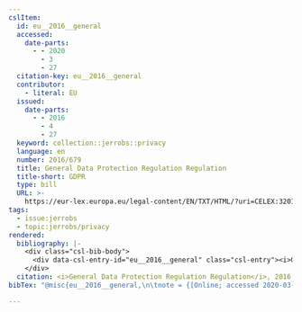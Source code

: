 ```yaml
---
cslItem:
  id: eu__2016__general
  accessed:
    date-parts:
      - - 2020
        - 3
        - 27
  citation-key: eu__2016__general
  contributor:
    - literal: EU
  issued:
    date-parts:
      - - 2016
        - 4
        - 27
  keyword: collection::jerrobs::privacy
  language: en
  number: 2016/679
  title: General Data Protection Regulation Regulation
  title-short: GDPR
  type: bill
  URL: >-
    https://eur-lex.europa.eu/legal-content/EN/TXT/HTML/?uri=CELEX:32016R0679&from=DE
tags:
  - issue:jerrobs
  - topic:jerrobs/privacy
rendered:
  bibliography: |-
    <div class="csl-bib-body">
      <div data-csl-entry-id="eu__2016__general" class="csl-entry"><i>General Data Protection Regulation Regulation</i> 2016. Available at: https://eur-lex.europa.eu/legal-content/EN/TXT/HTML/?uri=CELEX:32016R0679&#38;from=DE (Accessed: March 27, 2020).</div>
    </div>
  citation: <i>General Data Protection Regulation Regulation</i>, 2016
bibTex: "@misc{eu__2016__general,\n\tnote = {[Online; accessed 2020-03-27]},\n\tyear = {2016},\n\tmonth = {apr 27},\n\ttitle = {General {Data} {Protection} {Regulation} {Regulation}},\n\thowpublished = {https://eur-lex.europa.eu/legal-content/EN/TXT/HTML/?uri=CELEX:32016R0679&from=DE},\n}\n\n"

---
```

